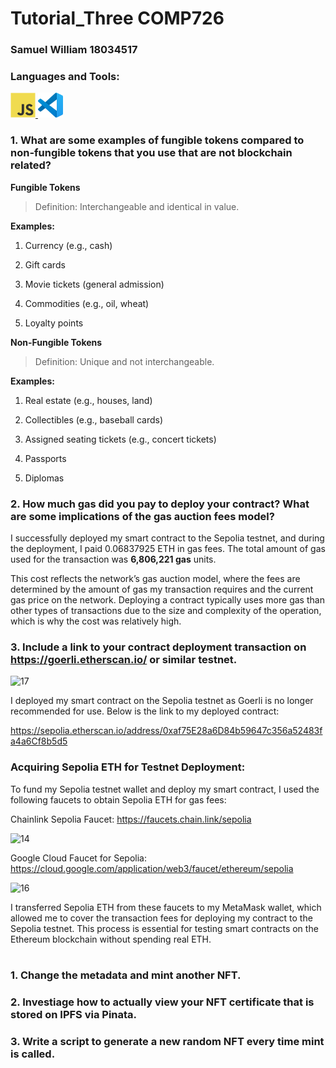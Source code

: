 # Tutorial_Three COMP726
### Samuel William 18034517

<h3 align="left">Languages and Tools:</h3>
<p align="left">
  <a href="https://developer.mozilla.org/en-US/docs/Web/JavaScript" target="_blank" rel="noreferrer">
    <img src="https://raw.githubusercontent.com/devicons/devicon/master/icons/javascript/javascript-original.svg" alt="javascript" width="40" height="40"/>
  </a>
  <a href="https://code.visualstudio.com/" target="_blank" rel="noreferrer">
    <img src="https://raw.githubusercontent.com/devicons/devicon/master/icons/vscode/vscode-original.svg" alt="vscode" width="40" height="40"/>
  </a>
</p>

### 1. What are some examples of fungible tokens compared to non-fungible tokens that you use that are not blockchain related?

**Fungible Tokens**
> Definition: Interchangeable and identical in value.

**Examples:**

1. Currency (e.g., cash)

2. Gift cards

3. Movie tickets (general admission)

4. Commodities (e.g., oil, wheat)

5. Loyalty points

**Non-Fungible Tokens**
> Definition: Unique and not interchangeable.

**Examples:**

1. Real estate (e.g., houses, land)

2. Collectibles (e.g., baseball cards)

3. Assigned seating tickets (e.g., concert tickets)

4. Passports

5. Diplomas

### 2. How much gas did you pay to deploy your contract? What are some implications of the gas auction fees model?

I successfully deployed my smart contract to the Sepolia testnet, and during the deployment, I paid 0.06837925 ETH in gas fees. The total amount of gas used for the transaction was **6,806,221 gas** units.

This cost reflects the network’s gas auction model, where the fees are determined by the amount of gas my transaction requires and the current gas price on the network. Deploying a contract typically uses more gas than other types of transactions due to the size and complexity of the operation, which is why the cost was relatively high.

### 3. Include a link to your contract deployment transaction on https://goerli.etherscan.io/ or similar testnet.

![17](https://github.com/user-attachments/assets/611b88d4-2396-470d-920b-d7ecf66a84cc)


I deployed my smart contract on the Sepolia testnet as Goerli is no longer recommended for use. Below is the link to my deployed contract:

https://sepolia.etherscan.io/address/0xaf75E28a6D84b59647c356a52483fa4a6Cf8b5d5

### Acquiring Sepolia ETH for Testnet Deployment:

To fund my Sepolia testnet wallet and deploy my smart contract, I used the following faucets to obtain Sepolia ETH for gas fees:

Chainlink Sepolia Faucet:  https://faucets.chain.link/sepolia

![14](https://github.com/user-attachments/assets/e70c7aee-edb5-4453-9769-1ecc122a0015)

Google Cloud Faucet for Sepolia: https://cloud.google.com/application/web3/faucet/ethereum/sepolia

![16](https://github.com/user-attachments/assets/cbed7f0f-0de0-4434-bbcb-a89b4248da41)


I transferred Sepolia ETH from these faucets to my MetaMask wallet, which allowed me to cover the transaction fees for deploying my contract to the Sepolia testnet. This process is essential for testing smart contracts on the Ethereum blockchain without spending real ETH.

#

### 1. Change the metadata and mint another NFT.


### 2. Investiage how to actually view your NFT certificate that is stored on IPFS via Pinata.


### 3. Write a script to generate a new random NFT every time mint is called.





